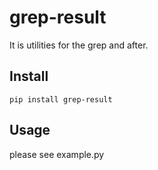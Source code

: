 # grep-result

It is utilities for the grep and after.

## Install

```
pip install grep-result
```

## Usage

please see example.py

